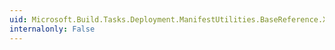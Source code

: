 ```yaml
---
uid: Microsoft.Build.Tasks.Deployment.ManifestUtilities.BaseReference.XmlGroup
internalonly: False
---
```

